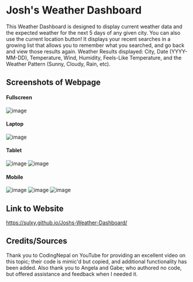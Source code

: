 # Josh's Weather Dashboard
This Weather Dashboard is designed to display current weather data and the expected weather for the next 5 days of any given city. You can also use the current location button! 
It displays your recent searches in a growing list that allows you to remember what you searched, and go back and view those results again.
Weather Results displayed: City, Date (YYYY-MM-DD), Temperature, Wind, Humidity, Feels-Like Temperature, and the Weather Pattern (Sunny, Cloudy, Rain, etc).

## Screenshots of Webpage

#### Fullscreen 
![image](https://github.com/Sulxy/Joshs-Weather-Dashboard/assets/149080702/f0127ec8-7451-42d7-b91c-e1c746261349)
#### Laptop
![image](https://github.com/Sulxy/Joshs-Weather-Dashboard/assets/149080702/3414f5c4-b8bf-43a9-a298-bc917518be05)
#### Tablet
![image](https://github.com/Sulxy/Joshs-Weather-Dashboard/assets/149080702/2896feb6-6a32-4fdf-a981-43391adb305c)
![image](https://github.com/Sulxy/Joshs-Weather-Dashboard/assets/149080702/445a4c6a-8193-4787-b564-69fcdc94dc1b)
#### Mobile
![image](https://github.com/Sulxy/Joshs-Weather-Dashboard/assets/149080702/2b809ba9-97d6-4681-acf3-e07a75698934)
![image](https://github.com/Sulxy/Joshs-Weather-Dashboard/assets/149080702/6573d79e-369e-4e11-adf3-8521d0686dc4)
![image](https://github.com/Sulxy/Joshs-Weather-Dashboard/assets/149080702/30183321-f85b-4f8a-a306-d86d8d6a2e90)

## Link to Website
https://sulxy.github.io/Joshs-Weather-Dashboard/

## Credits/Sources
Thank you to CodingNepal on YouTube for providing an excellent video on this topic; their code is mimic'd but copied, and additional functionality has been added.
Also thank you to Angela and Gabe; who authored no code, but offered assistance and feedback when I needed it. 
